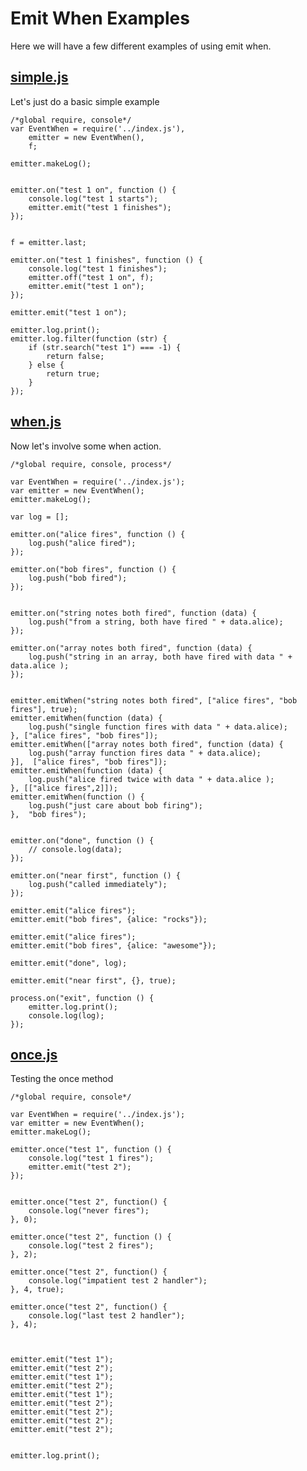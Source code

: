 # Emit When Examples

Here we will have a few different examples of using emit when. 

## [simple.js](#simple.js "save: |jshint")

Let's just do a basic simple example

    /*global require, console*/
    var EventWhen = require('../index.js'),
        emitter = new EventWhen(), 
        f;

    emitter.makeLog();


    emitter.on("test 1 on", function () {
        console.log("test 1 starts");
        emitter.emit("test 1 finishes");
    });


    f = emitter.last;

    emitter.on("test 1 finishes", function () {
        console.log("test 1 finishes");
        emitter.off("test 1 on", f);
        emitter.emit("test 1 on");
    });

    emitter.emit("test 1 on");

    emitter.log.print();
    emitter.log.filter(function (str) {
        if (str.search("test 1") === -1) {
            return false;
        } else {
            return true;
        }
    });


## [when.js](#when.js "save:| jshint")

Now let's involve some when action.

    /*global require, console, process*/

    var EventWhen = require('../index.js');
    var emitter = new EventWhen();
    emitter.makeLog();

    var log = [];

    emitter.on("alice fires", function () {
        log.push("alice fired");
    });

    emitter.on("bob fires", function () {
        log.push("bob fired");
    });


    emitter.on("string notes both fired", function (data) {
        log.push("from a string, both have fired " + data.alice);
    });

    emitter.on("array notes both fired", function (data) {
        log.push("string in an array, both have fired with data " + data.alice );
    });


    emitter.emitWhen("string notes both fired", ["alice fires", "bob fires"], true);
    emitter.emitWhen(function (data) {
        log.push("single function fires with data " + data.alice); 
    }, ["alice fires", "bob fires"]);
    emitter.emitWhen(["array notes both fired", function (data) {
        log.push("array function fires data " + data.alice);
    }],  ["alice fires", "bob fires"]);
    emitter.emitWhen(function (data) {
        log.push("alice fired twice with data " + data.alice );
    }, [["alice fires",2]]);
    emitter.emitWhen(function () {
        log.push("just care about bob firing");
    },  "bob fires");


    emitter.on("done", function () {
        // console.log(data); 
    });

    emitter.on("near first", function () {
        log.push("called immediately");
    });

    emitter.emit("alice fires");
    emitter.emit("bob fires", {alice: "rocks"});

    emitter.emit("alice fires");
    emitter.emit("bob fires", {alice: "awesome"});

    emitter.emit("done", log);

    emitter.emit("near first", {}, true); 

    process.on("exit", function () {
        emitter.log.print();
        console.log(log);
    });


## [once.js](#once.js "save: | jshint")

Testing the once method

    /*global require, console*/

    var EventWhen = require('../index.js');
    var emitter = new EventWhen();
    emitter.makeLog();

    emitter.once("test 1", function () {
        console.log("test 1 fires");
        emitter.emit("test 2");
    });


    emitter.once("test 2", function() {
        console.log("never fires");
    }, 0);

    emitter.once("test 2", function () {
        console.log("test 2 fires");
    }, 2);

    emitter.once("test 2", function() {
        console.log("impatient test 2 handler");
    }, 4, true);

    emitter.once("test 2", function() {
        console.log("last test 2 handler");
    }, 4);



    emitter.emit("test 1");
    emitter.emit("test 2");
    emitter.emit("test 1");
    emitter.emit("test 2");
    emitter.emit("test 1");
    emitter.emit("test 2");
    emitter.emit("test 2");
    emitter.emit("test 2");
    emitter.emit("test 2");


    emitter.log.print();

